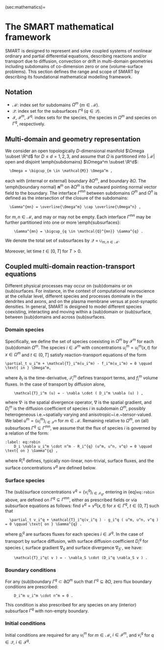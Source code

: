 (sec:mathematics)=
# The SMART mathematical framework


SMART is designed to represent and solve coupled systems of nonlinear ordinary and partial differential equations, describing reactions and/or transport due to diffusion, convection or drift in multi-domain geometries including subdomains of co-dimension zero or one (volume-surface problems). This section defines the range and scope of SMART by describing its foundational mathematical modelling framework.

## Notation

- $\mathcal{M}$: index set for subdomains $\Omega^m$ ($m \in \mathcal{M}$).
- $\mathcal{Q}$: index set for the subsurfaces $\Gamma^q$ ($q \in \mathcal{Q}$).
- $\mathcal{I}$, $\mathcal{I}^m$, $\mathcal{I}^q$: index sets for the species, the species in $\Omega^m$ and species on $\Gamma^q$, respectively.


## Multi-domain and geometry representation

We consider an open topologically $D$-dimensional manifold $\Omega \subset \R^d$ for $D \leqslant d = 1, 2, 3$, and assume that $\Omega$ is partitioned into $|\mathcal{M}|$ open and disjoint \emph{subdomains} $\Omega^m \subset \R^d$:

```{math}
  \Omega = \bigcup_{m \in \mathcal{M}} \Omega^m ,
```

each with (internal or external) boundary $\partial \Omega^m$, and boundary $\partial \Omega$. The \emph{boundary normal} $\mathbf{n}^m$ on $\partial \Omega^m$ is the outward pointing normal vector field to the boundary. The interface $\Gamma^{mn}$ between subdomains $\Omega^m$ and $\Omega^n$ is defined as the intersection of the closure of the subdomains:
```{math}
  \Gamma^{mn} = \overline{\Omega^m} \cap \overline{\Omega^n} ,
```
for $m, n \in \mathcal{M}$, and may or may not be empty. Each interface $\Gamma^{mn}$ may be further partitioned into one or more \emph{subsurfaces}:
```{math}
    \Gamma^{mn} = \bigcup_{q \in \mathcal{Q}^{mn}} \Gamma^{q} .
```
We denote the total set of subsurfaces by $\mathcal{Q} = \cup_{m, n \in \mathcal{M}}$.

Moreover, let time $t \in [0, T]$ for $T > 0$.

## Coupled multi-domain reaction-transport equations

Different physical processes may occur on (sub)domains or on (sub)surfaces. For instance, in the context of computational neuroscience at the cellular level, different species and processes dominate in the dendrites and axons, and on the plasma membrane versus at post-synaptic densities. In general, SMART is designed to model different species coexisting, interacting and moving within a (sub)domain or (sub)surface, between (sub)domains and across (sub)surfaces.

### Domain species
Specifically, we define the set of species coexisting in $\Omega^m$ by $\mathcal{I}^m$ for each (sub)domain $\Omega^m$. The species $i \in \mathcal{I}^m$ with concentrations $u_i^m = u_i^m(x, t)$ for $x \in \Omega^m$ and $t \in (0, T]$ satisfy reaction-transport equations of the form
```{math}
\partial_t u_i^m + \mathcal{T}_i^m(u_i^m) - f_i^m(u_i^m) = 0 \qquad \text{ in } \Omega^m,
```
where $\partial_t$ is the time-derivative, $\mathcal{T}_i^m$ defines transport terms, and $f_i^m$ volume fluxes. In the case of transport by diffusion alone,
```{math}
    \mathcal{T}_i^m (u) = - \nabla \cdot ( D_i^m \nabla (u) ) ,
```
where $\nabla \cdot$ is the spatial divergence operator, $\nabla$ is the spatial gradient, and $D_i^m$ is the diffusion coefficient of species $i$ in subdomain $\Omega^m$, possibly heterogeneous i.e.~spatially varying and anisotropic~i.e.~tensor-valued.  We label $u^m = \{u_i^m\}_{i \in \mathcal{I}^m}$ for $m \in \mathcal{M}$. Remaining relative to $\Omega^m$, on (all) subsurfaces $\Gamma^{q} \subseteq \Gamma^{mn}$, we assume that the flux of species $i$ is governed by a relation of the form:
```{math}
:label: eq:robin
    D_i \nabla u_i^m \cdot n^m - R_i^{q} (u^m, u^n, v^q) = 0 \qquad \text{ on } \Gamma^{q} ,
```
where $R_i^q$ defines, typically non-linear, non-trivial, surface fluxes, and the surface concentrations $v^q$ are defined below.

### Surface species
The (sub)surface concentrations $v^q = \{ v_i^q \}_{i \in \mathcal{I}_q}$, entering in {eq}`eq:robin` above, are defined on $\Gamma^q \subseteq \Gamma^{mn}$, either as prescribed fields or via subsurface equations as follows: find $v^q = v^q(x, t)$ for $x \in \Gamma^q$, $t \in (0, T]$ such that
```{math}
  \partial_t v_i^q + \mathcal{T}_i^q(v_i^q ) - g_i^q ( u^m, u^n, v^q ) = 0 \qquad \text{ on } \Gamma^{q} .
```
where $g_i^q$ are surfaces fluxes for each species $i \in \mathcal{I}^q$. In the case of transport by surface diffusion, with surface diffusion coefficient $D_i^q$ for species $i$, surface gradient $\nabla_S$ and surface divergence $\nabla_S \cdot$, we have:
```{math}
    \mathcal{T}_i^q( v ) = - \nabla_S \cdot (D_i^q \nabla_S v ) .
```

### Boundary conditions
For any (sub)boundary $\Gamma^q \subset \partial \Omega^{m}$ such that $\Gamma^q \subseteq \partial \Omega$, zero flux boundary conditions are prescribed:
```{math}
    D_i^m u_i^m \cdot n^m = 0 .
```
This condition is also prescribed for any species on any (interior) subsurface $\Gamma^q$ with non-empty boundary.

### Initial conditions
Initial conditions are required for any $u_i^m$ for $m \in \mathcal{M}$, $i \in \mathcal{I}^m$, and $v_i^q$ for $q \in \mathcal{Q}$, $i \in \mathcal{I}^q$.

